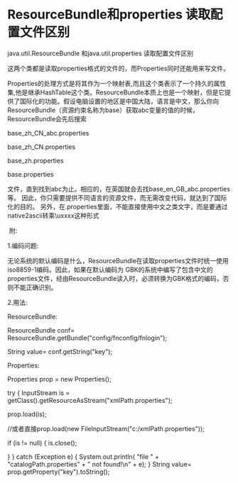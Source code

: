 # ResourceBundle和properties 读取配置文件区别

java.util.ResourceBundle 和java.util.properties 读取配置文件区别

这两个类都是读取properties格式的文件的，而Properties同时还能用来写文件。   

Properties的处理方式是将其作为一个映射表,而且这个类表示了一个持久的属性集,他是继承HashTable这个类。ResourceBundle本质上也是一个映射，但是它提供了国际化的功能。假设电脑设置的地区是中国大陆，语言是中文，那么你向ResourceBundle（资源约束名称为base）获取abc变量的值的时候，ResourceBundle会先后搜索  

  base_zh_CN_abc.properties  

  base_zh_CN.properties  

  base_zh.properties  

  base.properties  

文件，直到找到abc为止。相应的，在英国就会去找base_en_GB_abc.properties等。 因此，你只需要提供不同语言的资源文件，而无需改变代码，就达到了国际化的目的。 另外，在.properties里面，不能直接使用中文之类文字，而是要通过native2ascii转乘\uxxxx这种形式 

​    附: 

   1.编码问题:

无论系统的默认编码是什么，ResourceBundle在读取properties文件时统一使用iso8859-1编码。因此，如果在默认编码为 GBK的系统中编写了包含中文的properties文件，经由ResourceBundle读入时，必须转换为GBK格式的编码，否则不能正确识别。

   2.用法:

ResourceBundle:

ResourceBundle conf= ResourceBundle.getBundle("config/fnconfig/fnlogin");

String value= conf.getString("key");

 

Properties:

Properties prop = new Properties();

try { InputStream is = getClass().getResourceAsStream("xmlPath.properties");

prop.load(is);

//或者直接prop.load(new FileInputStream("c:/xmlPath.properties"));

if (is != null) { is.close();

} } catch (Exception e) { System.out.println( "file " + "catalogPath.properties" + " not found!\n" + e); } String value= prop.getProperty("key").toString();